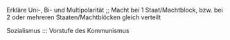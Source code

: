 Erkläre Uni-, Bi- und Multipolarität ;; Macht bei 1 Staat/Machtblock, bzw. bei 2 oder mehreren Staaten/Machtblöcken gleich verteilt
<!--SR:!2024-10-01,67,310-->
	
Sozialismus ::: Vorstufe des Kommunismus
<!--SR:!2024-09-26,63,310-->
